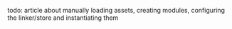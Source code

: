 todo: article about manually loading assets, creating modules, configuring the linker/store and instantiating them